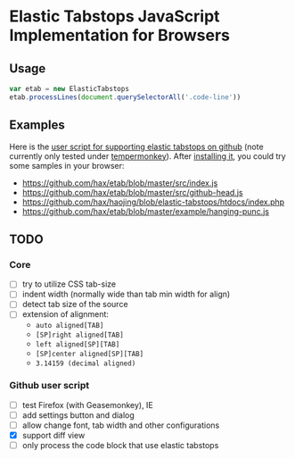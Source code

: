 # Elastic Tabstops JavaScript Implementation for Browsers


## Usage

```js
var etab = new ElasticTabstops
etab.processLines(document.querySelectorAll('.code-line'))
```

## Examples

Here is the [user script for supporting elastic tabstops on github](https://github.com/hax/etab/blob/master/src/github.js) (note currently only tested under [tempermonkey](http://tampermonkey.net/)).
After [installing it](https://github.com/hax/etab/raw/master/dist/github.user.js), you could try some samples in your browser:

 * https://github.com/hax/etab/blob/master/src/index.js
 * https://github.com/hax/etab/blob/master/src/github-head.js
 * https://github.com/hax/haojing/blob/elastic-tabstops/htdocs/index.php
 * https://github.com/hax/etab/blob/master/example/hanging-punc.js


## TODO

### Core
 * [ ] try to utilize CSS tab-size
 * [ ] indent width (normally wide than tab min width for align)
 * [ ] detect tab size of the source
 * [ ] extension of alignment:
	- `auto aligned[TAB]`
	- `[SP]right aligned[TAB]`
	- `left aligned[SP][TAB]`
	- `[SP]center aligned[SP][TAB]`
	- `3.14159 (decimal aligned)`

### Github user script
 - [ ] test Firefox (with Geasemonkey), IE
 - [ ] add settings button and dialog
 - [ ] allow change font, tab width and other configurations
 - [x] support diff view
 - [ ] only process the code block that use elastic tabstops
